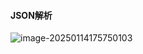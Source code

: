 #### JSON解析

![image-20250114175750103](C:\Users\Admin\AppData\Roaming\Typora\typora-user-images\image-20250114175750103.png)

